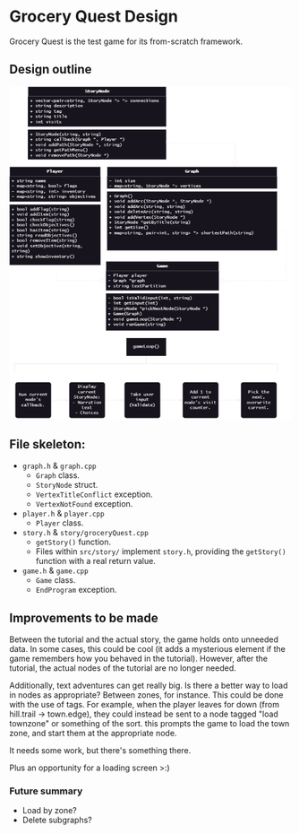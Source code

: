 # Grocery Quest Design

Grocery Quest is the test game for its from-scratch framework.

## Design outline

![Current UML Design](uml_design.png)

## File skeleton:

- `graph.h` & `graph.cpp`
    + `Graph` class.
    + `StoryNode` struct.
    + `VertexTitleConflict` exception.
    + `VertexNotFound` exception.
- `player.h` & `player.cpp`
    + `Player` class.
- `story.h` & `story/groceryQuest.cpp`
    + `getStory()` function.
    - Files within `src/story/` implement `story.h`, providing the `getStory()` function with a real return value.
- `game.h` & `game.cpp`
    + `Game` class.
    + `EndProgram` exception.


## Improvements to be made

Between the tutorial and the actual story, the game holds onto unneeded data. In some cases, this could be cool (it adds a mysterious element if the game remembers how you behaved in the tutorial). However, after the tutorial, the actual nodes of the tutorial are no longer needed.

Additionally, text adventures can get really big. Is there a better way to load in nodes as appropriate? Between zones, for instance. This could be done with the use of tags. For example, when the player leaves for down (from hill.trail -> town.edge), they could instead be sent to a node tagged "load townzone" or something of the sort. this prompts the game to load the town zone, and start them at the appropriate node.

It needs some work, but there's something there.

Plus an opportunity for a loading screen >:)

### Future summary

- Load by zone? 
- Delete subgraphs?
